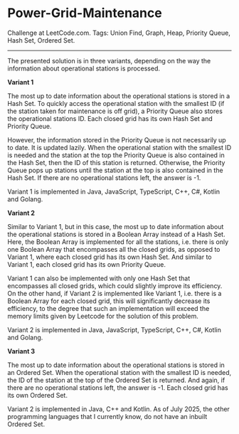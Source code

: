 # Power-Grid-Maintenance
Challenge at LeetCode.com. Tags: Union Find, Graph, Heap, Priority Queue, Hash Set, Ordered Set.

---------------------------------------------------------------------------------------------------------------------------------------------------------------

The presented solution is in three variants, depending on the way the information about operational stations is processed.
 
**Variant 1**

The most up to date information about the operational stations is stored in a Hash Set. To quickly access the operational station with the smallest ID (if the station taken for maintenance is off grid), a Priority Queue also stores the operational stations ID. Each closed grid has its own Hash Set and Priority Queue.

However, the information stored in the Priority Queue is not necessarily up to date. It is updated lazily. When the operational station with the smallest ID is needed and the station at the top the Priority Queue is also contained in the Hash Set, then the ID of this station is returned. Otherwise, the Priority Queue pops up stations until the station at the top is also contained in the Hash Set. If there are no operational stations left, the answer is -1.

Variant 1 is implemented in Java, JavaScript, TypeScript, C++, C#, Kotlin and Golang.
 
**Variant 2**

Similar to Variant 1, but in this case, the most up to date information about the operational stations is stored in a Boolean Array instead of a Hash Set. Here, the Boolean Array is implemented for all the stations, i.e. there is only one Boolean Array that encompasses all the closed grids, as opposed to Variant 1, where each closed grid has its own Hash Set. And similar to Variant 1, each closed grid has its own Priority Queue.

Variant 1 can also be implemented with only one Hash Set that encompasses all closed grids, which could slightly improve its efficiency. On the other hand, if Variant 2 is implemented like Variant 1, i.e. there is a Boolean Array for each closed grid, this will significantly decrease its efficiency, to the degree that such an implementation will exceed the memory limits given by Leetcode for the solution of this problem.

Variant 2 is implemented in Java, JavaScript, TypeScript, C++, C#, Kotlin and Golang.

**Variant 3**

The most up to date information about the operational stations is stored in an Ordered Set. When the operational station with the smallest ID is needed, the ID of the station at the top of the Ordered Set is returned. And again, if there are no operational stations left, the answer is -1. Each closed grid has its own Ordered Set.

Variant 2 is implemented in Java, C++ and Kotlin. As of July 2025, the other programming languages that I currently know, do not have an inbuilt Ordered Set.

